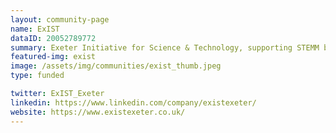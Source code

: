 ```yaml
---
layout: community-page
name: ExIST
dataID: 20052789772
summary: Exeter Initiative for Science & Technology, supporting STEMM businesses across the city and beyond.
featured-img: exist
image: /assets/img/communities/exist_thumb.jpeg
type: funded

twitter: ExIST_Exeter
linkedin: https://www.linkedin.com/company/existexeter/
website: https://www.existexeter.co.uk/
---
```

